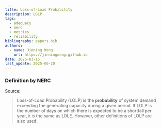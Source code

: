 ```yaml
---
title: Loss-of-Load Probability
description: LOLP.
tags:
  - adequacy
  - nerc
  - metrics
  - reliability
bibliography: papers.bib
authors:
  - name: Jinning Wang
    url: https://jinningwang.github.io
date: 2025-03-15
last_update: 2025-06-20
---
```


### Definition by NERC

Source: <d-cite key="nerc2013probabilistic"></d-cite>

> Loss-of-Load Probability (LOLP) is the **probability** of system demand exceeding the generating capacity during a given period.
> If LOLP is the number of days on which there is expected to be a shortfall per year, it is the same as LOLE.
> However, other definitions of LOLP are also used.
